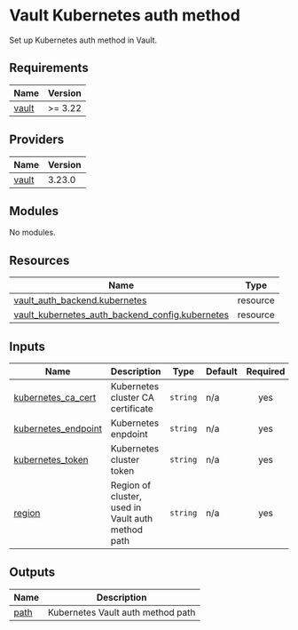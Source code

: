 # Vault Kubernetes auth method

Set up Kubernetes auth method in Vault.

## Requirements

| Name | Version |
|------|---------|
| <a name="requirement_vault"></a> [vault](#requirement\_vault) | >= 3.22 |

## Providers

| Name | Version |
|------|---------|
| <a name="provider_vault"></a> [vault](#provider\_vault) | 3.23.0 |

## Modules

No modules.

## Resources

| Name | Type |
|------|------|
| [vault_auth_backend.kubernetes](https://registry.terraform.io/providers/hashicorp/vault/latest/docs/resources/auth_backend) | resource |
| [vault_kubernetes_auth_backend_config.kubernetes](https://registry.terraform.io/providers/hashicorp/vault/latest/docs/resources/kubernetes_auth_backend_config) | resource |

## Inputs

| Name | Description | Type | Default | Required |
|------|-------------|------|---------|:--------:|
| <a name="input_kubernetes_ca_cert"></a> [kubernetes\_ca\_cert](#input\_kubernetes\_ca\_cert) | Kubernetes cluster CA certificate | `string` | n/a | yes |
| <a name="input_kubernetes_endpoint"></a> [kubernetes\_endpoint](#input\_kubernetes\_endpoint) | Kubernetes enpdoint | `string` | n/a | yes |
| <a name="input_kubernetes_token"></a> [kubernetes\_token](#input\_kubernetes\_token) | Kubernetes cluster token | `string` | n/a | yes |
| <a name="input_region"></a> [region](#input\_region) | Region of cluster, used in Vault auth method path | `string` | n/a | yes |

## Outputs

| Name | Description |
|------|-------------|
| <a name="output_path"></a> [path](#output\_path) | Kubernetes Vault auth method path |
